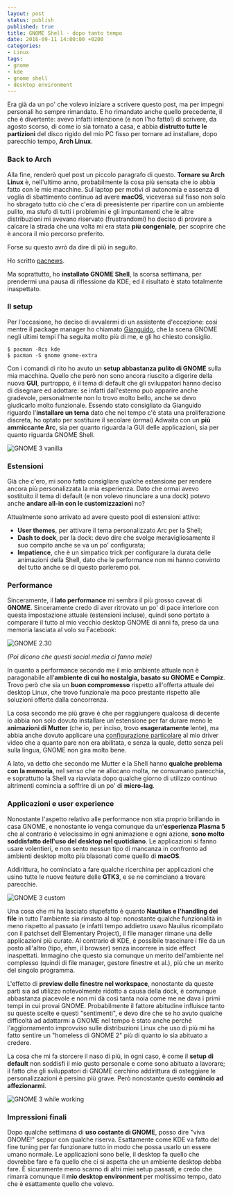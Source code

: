 ```yaml
---
layout: post
status: publish
published: true
title: GNOME Shell - dopo tanto tempo
date: 2016-09-11 14:00:00 +0200
categories:
- Linux
tags:
- gnome
- kde
- gnome shell
- desktop environment
---
```


Era già da un po' che volevo iniziare a scrivere questo post, ma per impegni personali ho sempre rimandato. E ho rimandato anche quello precedente, il che è divertente: avevo infatti intenzione (e non l'ho fatto!) di scrivere, da agosto scorso, di come io sia tornato a casa, e abbia **distrutto tutte le partizioni** del disco rigido del mio PC fisso per tornare ad installare, dopo parecchio tempo, **Arch Linux**.

### Back to Arch
Alla fine, renderò quel post un piccolo paragrafo di questo. **Tornare su Arch Linux** è, nell'ultimo anno, probabilmente la cosa più sensata che io abbia fatto con le mie macchine. Sul laptop per motivi di autonomia e assenza di voglia di sbattimento continuo ad avere **macOS**, viceversa sul fisso non solo ho sbragato tutto ciò che c'era di preesistente per ripartire con un ambiente pulito, ma stufo di tutti i problemini e gli impuntamenti che le altre distribuzioni mi avevano riservato (frustrandomi) ho deciso di provare a calcare la strada che una volta mi era stata **più congeniale**, per scoprire che è ancora il mio percorso preferito.

Forse su questo avrò da dire di più in seguito.

Ho scritto [pacnews](https://github.com/dottorblaster/pacnews).

Ma soprattutto, ho **installato GNOME Shell**, la scorsa settimana, per prendermi una pausa di riflessione da KDE; ed il risultato è stato totalmente inaspettato.

### Il setup
Per l'occasione, ho deciso di avvalermi di un assistente d'eccezione: così mentre il package manager ho chiamato [Gianguido](http://blog.gsora.xyz/), che la scena GNOME negli ultimi tempi l'ha seguita molto più di me, e gli ho chiesto consiglio.

```shell
$ pacman -Rcs kde
$ pacman -S gnome gnome-extra
```

Con i comandi di rito ho avuto un **setup abbastanza pulito di GNOME** sulla mia macchina. Quello che però non sono ancora riuscito a digerire della nuova **GUI**, purtroppo, è il tema di default che gli sviluppatori hanno deciso di disegnare ed adottare: se infatti dall'esterno può apparire anche gradevole, personalmente non lo trovo molto bello, anche se devo giudicarlo molto funzionale. Essendo stato consigliato da Gianguido riguardo l'**installare un tema** dato che nel tempo c'è stata una proliferazione discreta, ho optato per sostituire il secolare (ormai) Adwaita con un **più ammiccante Arc**, sia per quanto riguarda la GUI delle applicazioni, sia per quanto riguarda GNOME Shell.

![GNOME 3 vanilla](https://gitlab.com/dottorblaster/blog-images/raw/master/images/gnome3_vanilla.png)

### Estensioni
Già che c'ero, mi sono fatto consigliare qualche estensione per rendere ancora più personalizzata la mia esperienza. Dato che ormai avevo sostituito il tema di default (e non volevo rinunciare a una dock) potevo anche **andare all-in con le customizzazioni** no?

Attualmente sono arrivato ad avere questo pool di estensioni attivo:

- **User themes**, per attivare il tema personalizzato Arc per la Shell;
- **Dash to dock**, per la dock: devo dire che svolge meravigliosamente il suo compito anche se va un po' configurata;
- **Impatience**, che è un simpatico trick per configurare la durata delle animazioni della Shell, dato che le performance non mi hanno convinto del tutto anche se di questo parleremo poi.

### Performance
Sinceramente, il **lato performance** mi sembra il più grosso caveat di **GNOME**. Sinceramente credo di aver ritrovato un po' di pace interiore con questa impostazione attuale (estensioni incluse), quindi sono portato a comparare il tutto al mio vecchio desktop GNOME di anni fa, preso da una memoria lasciata al volo su Facebook:

![GNOME 2.30](https://gitlab.com/dottorblaster/blog-images/raw/master/images/1916834_1521768761191_1878241_n.jpg)

_(Poi dicono che questi social media ci fanno male)_

In quanto a performance secondo me il mio ambiente attuale non è paragonabile all'**ambiente di cui ho nostalgia, basato su GNOME e Compiz**. Trovo però che sia un **buon compromesso** rispetto all'offerta attuale dei desktop Linux, che trovo funzionale ma poco prestante rispetto alle soluzioni offerte dalla concorrenza.

La cosa secondo me più grave è che per raggiungere qualcosa di decente io abbia non solo dovuto installare un'estensione per far durare meno le **animazioni di Mutter** (che io, per inciso, trovo **esageratamente** lente), ma abbia anche dovuto applicare una [configurazione particolare](http://dottorblaster.it/2016/08/intel-linux-tearing/) al mio driver video che a quanto pare non era abilitata, e senza la quale, detto senza peli sulla lingua, GNOME non gira molto bene.

A lato, va detto che secondo me Mutter e la Shell hanno **qualche problema con la memoria**, nel senso che ne allocano molta, ne consumano parecchia, e soprattutto la Shell va riavviata dopo qualche giorno di utilizzo continuo altrimenti comincia a soffrire di un po' di **micro-lag**.

### Applicazioni e user experience
Nonostante l'aspetto relativo alle performance non stia proprio brillando in casa GNOME, e nonostante io venga comunque da un'**esperienza Plasma 5** che al contrario è velocissimo in ogni animazione e ogni azione, **sono molto soddisfatto dell'uso del desktop nel quotidiano**. Le applicazioni si fanno usare volentieri, e non sento nessun tipo di mancanza in confronto ad ambienti desktop molto più blasonati come quello di **macOS**.

Addirittura, ho cominciato a fare qualche ricerchina per applicazioni che usino tutte le nuove feature delle **GTK3**, e se ne cominciano a trovare parecchie.

![GNOME 3 custom](https://gitlab.com/dottorblaster/blog-images/raw/master/images/gnome3_mine.png)

Una cosa che mi ha lasciato stupefatto è quanto **Nautilus e l'handling dei file** in tutto l'ambiente sia rimasto al top: nonostante qualche funzionalità in meno rispetto al passato (e infatti tempo addietro usavo Nauilus ricompilato con il patchset dell'Elementary Project), il file manager rimane una delle applicazioni più curate. Al contrario di KDE, è possibile trascinare i file da un posto all'altro (tipo, ehm, il browser) senza incorrere in side effect inaspettati. Immagino che questo sia comunque un merito dell'ambiente nel complesso (quindi di file manager, gestore finestre et al.), più che un merito del singolo programma.

L'effetto di **preview delle finestre nel workspace**, nonostante da queste parti sia ad utilizzo notevolmente ridotto a causa della dock, è comunque abbastanza piacevole e non mi dà così tanta noia come me ne dava i primi tempi in cui provai GNOME. Probabilmente il fattore abitudine influisce tanto su queste scelte e questi "sentimenti", e devo dire che se ho avuto qualche difficoltà ad adattarmi a GNOME nel tempo è stato anche perché l'aggiornamento improvviso sulle distribuzioni Linux che uso di più mi ha fatto sentire un "homeless di GNOME 2" più di quanto io sia abituato a credere.

La cosa che mi fa storcere il naso di più, in ogni caso, è come il **setup di default** non soddisfi il mio gusto personale e come sono abituato a lavorare; il fatto che gli sviluppatori di GNOME cerchino addirittura di osteggiare le personalizzazioni è persino più grave. Però nonostante questo **comincio ad affezionarmi**.

![GNOME 3 while working](https://gitlab.com/dottorblaster/blog-images/raw/master/images/gnome3_prod.png)

### Impressioni finali
Dopo qualche settimana di **uso costante di GNOME**, posso dire "viva GNOME!" seppur con qualche riserva. Esattamente come KDE va fatto del fine tuning per far funzionare tutto in modo che possa usarlo un essere umano normale. Le applicazioni sono belle, il desktop fa quello che dovrebbe fare e fa quello che ci si aspetta che un ambiente desktop debba fare. È sicuramente meno scarno di altri miei setup passati, e credo che rimarrà comunque il **mio desktop environment** per moltissimo tempo, dato che è esattamente quello che volevo.
